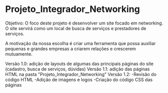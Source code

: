 # Projeto_Integrador_Networking

Objetivo: O foco deste projeto é desenvolver um site focado em networking. O site servirá como um local de busca de serviços e prestadores de serviços.

A motivação da nossa escolha é criar uma ferramenta que possa auxiliar pequenas e grandes empresas a criarem relações e crescerem mutuamente.

Versão 1.0: adição de layouts de algumas das principais páginas do site (cadastro, busca de serviços, dúvidas)
Versão 1.1: adição das páginas HTML na pasta "Projeto_Integrador_Networking"
Versão 1.2: 
  -Revisão do código HTML
  -Adição de imagens e logos 
  -Criação do código CSS das páginas
